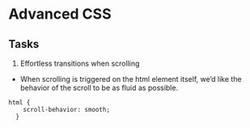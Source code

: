 # Advanced CSS

## Tasks

1. Effortless transitions when scrolling
- When scrolling is triggered on the html element itself, we’d like the behavior of the scroll to be as fluid as possible.
```
html {
    scroll-behavior: smooth;
  }
```